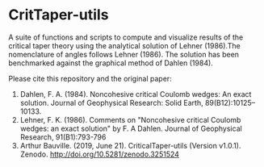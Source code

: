 # CritTaper-utils
A suite of functions and scripts to compute and visualize results of the critical taper theory using the analytical solution of Lehner (1986).The nomenclature of angles follows Lehner (1986). The solution has been benchmarked against the graphical method of	Dahlen (1984).

Please cite this repository and the original paper:
1. Dahlen, F. A. (1984). Noncohesive critical Coulomb wedges: An exact solution. 
Journal of Geophysical Research: Solid Earth, 89(B12):10125–10133.
2. Lehner, F. K. (1986). Comments on "Noncohesive critical Coulomb wedges: an exact
solution" by F. A Dahlen. 	Journal of Geophysical Research, 91(B1):793-796
3. Arthur Bauville. (2019, June 21). CriticalTaper-utils (Version v1.0.1). 
Zenodo. http://doi.org/10.5281/zenodo.3251524
